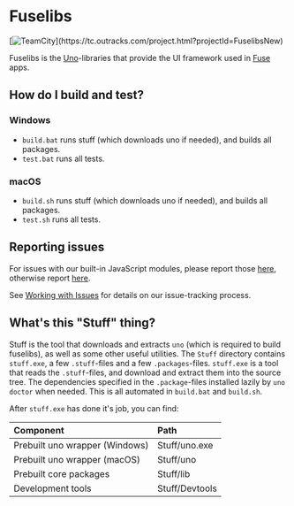 # Fuselibs
[![TeamCity](https://tc.outracks.com/app/rest/builds/buildType:(id:FuselibsNew_Trigger)/statusIcon)](https://tc.outracks.com/project.html?projectId=FuselibsNew)

Fuselibs is the [Uno](https://www.fusetools.com/docs/uno/uno-lang)-libraries that provide
the UI framework used in [Fuse](https://www.fusetools.com/) apps.


## How do I build and test?

### Windows

* `build.bat` runs stuff (which downloads uno if needed), and builds all packages.
* `test.bat` runs all tests.

### macOS

* `build.sh` runs stuff (which downloads uno if needed), and builds all packages.
* `test.sh` runs all tests.

## Reporting issues

For issues with our built-in JavaScript modules, please report those [here](https://github.com/fusetools/FuseJS/issues), otherwise report [here](https://github.com/fusetools/fuselibs/issues).

See [Working with Issues](https://github.com/fusetools/Intranet/wiki/Working-with-Issues) for details on our issue-tracking process.

## What's this "Stuff" thing?

Stuff is the tool that downloads and extracts `uno` (which is required to build fuselibs), as well as some other useful utilities. The `Stuff` directory contains `stuff.exe`, a few `.stuff`-files and a few `.packages`-files. `stuff.exe` is a tool that reads the `.stuff`-files, and download and extract them into the source tree. The dependencies specified in the `.package`-files installed lazily by `uno doctor` when needed. This is all automated in `build.bat` and `build.sh`.

After `stuff.exe` has done it's job, you can find:

| Component                      | Path           |
|:-------------------------------|:---------------|
| Prebuilt uno wrapper (Windows) | Stuff/uno.exe  |
| Prebuilt uno wrapper (macOS)   | Stuff/uno      |
| Prebuilt core packages         | Stuff/lib      |
| Development tools              | Stuff/Devtools |
